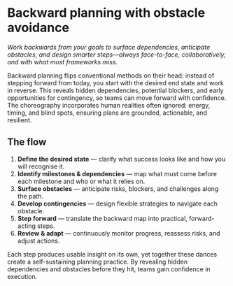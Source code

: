 # Backward planning with obstacle avoidance

*Work backwards from your goals to surface dependencies, anticipate obstacles, and design smarter steps—always 
face-to-face, collaboratively, and with what most frameworks miss.*

Backward planning flips conventional methods on their head: instead of stepping forward from today, you start 
with the desired end state and work in reverse. This reveals hidden dependencies, potential blockers, and 
early opportunities for contingency, so teams can move forward with confidence. The choreography incorporates 
human realities often ignored: energy, timing, and blind spots, ensuring plans are grounded, actionable, and resilient.

## The flow

1. **Define the desired state** — clarify what success looks like and how you will recognise it.
2. **Identify milestones & dependencies** — map what must come before each milestone and who or what it relies on.
3. **Surface obstacles** — anticipate risks, blockers, and challenges along the path.
4. **Develop contingencies** — design flexible strategies to navigate each obstacle.
5. **Step forward** — translate the backward map into practical, forward-acting steps.
6. **Review & adapt** — continuously monitor progress, reassess risks, and adjust actions.

Each step produces usable insight on its own, yet together these dances create a self-sustaining planning 
practice. By revealing hidden dependencies and obstacles before they hit, teams gain confidence in 
execution.
